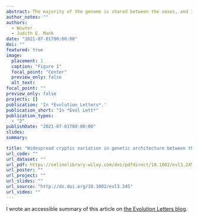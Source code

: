 ```yaml
---
abstract: The majority of the genome is shared between the sexes, and it is expected that the genetic architecture of most traits is shared as well. This common architecture has been viewed as a major source of constraint on the evolution of sexual dimorphism (SD). SD is nonetheless common in nature, leading to assumptions that it results from differential regulation of shared genetic architecture. Here, we study the effect of thousands of gene knockout mutations on 202 mouse phenotypes to explore how regulatory variation affects SD. We show that many traits are dimorphic to some extent, and that a surprising proportion of knockouts have sex-specific phenotypic effects. Many traits, regardless whether they are monomorphic or dimorphic, harbor cryptic differences in genetic architecture between the sexes, resulting in sexually discordant phenotypic effects from sexually concordant regulatory changes. This provides an alternative route to dimorphism through sex-specific genetic architecture, rather than differential regulation of shared architecture.
author_notes: ""
authors:
  - Wouter
  - Judith E. Mank
date: "2021-07-01T00:00:00"
doi: ""
featured: true
image:
  placement: 1
  caption: "Figure 1"
  focal_point: "Center"
  preview_only: false
  alt_text:
focal_point: ""
preview_only: false
projects: []
publication: 'In *Evolution Letters*.'
publication_short: "In *Evol Lett*"
publication_types:
  - "2"
publishDate: "2021-07-01T00:00:00"
slides: 
summary: 

title: "Widespread cryptic variation in genetic architecture between the sexes"
url_code: ""
url_dataset: ""
url_pdf: https://onlinelibrary.wiley.com/doi/pdfdirect/10.1002/evl3.245?download=true
url_poster: ""
url_project: ""
url_slides: ""
url_source: "http://dx.doi.org/10.1002/evl3.245"
url_video: ""
---
```


I wrote an accessible summary of this article on [the Evolution Letters blog](https://evolutionletters.wordpress.com/2021/07/04/how-the-sexes-are-more-different-than-we-thought/).
